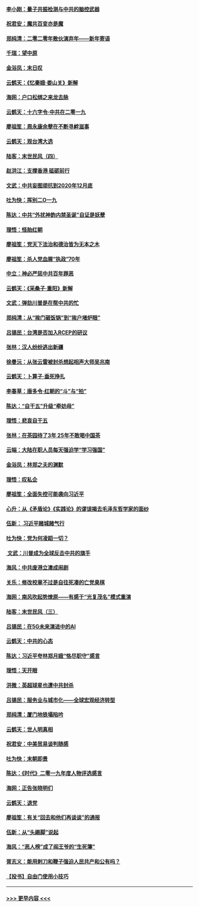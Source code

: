 #### [李小刚：量子共振检测与中共的脑控武器](../pages/nsc993/n11754518.md?t=12310101) 
#### [祝君安：魔共百变亦是魔](../pages/nsc993/n11754469.md?t=12310101) 
#### [郑纯清：二零二零年散伙演弃年——新年寄语](../pages/nsc993/n11754195.md?t=12310101) 
#### [千瑞：望中原](../pages/nsc993/n11754159.md?t=12310101) 
#### [金浴凤：末日叹](../pages/nsc993/n11752359.md?t=12310101) 
#### [云鹤天：《忆秦娥‧娄山关》新解](../pages/nsc993/n11752348.md?t=12310101) 
#### [海网：户口松绑之来龙去脉](../pages/nsc993/n11752328.md?t=12310101) 
#### [云鹤天：十六字令‧中共在二零一九](../pages/nsc993/n11752305.md?t=12310101) 
#### [廖祖笙：周永康余孽在不断寻衅滋事](../pages/nsc993/n11751013.md?t=12310101) 
#### [云鹤天：观台湾大选](../pages/nsc993/n11751007.md?t=12310101) 
#### [陆客：末世民风（四）](../pages/nsc993/n11749203.md?t=12310101) 
#### [赵洪江：支撑香港 砥砺前行](../pages/nsc993/n11748482.md?t=12310101) 
#### [文武：中共妄图顽抗到2020年12月底](../pages/nsc993/n11748446.md?t=12310101) 
#### [吐为快：挥别二O一九](../pages/nsc993/n11748411.md?t=12310101) 
#### [陈达：中共“外扰神韵内禁圣诞”自证是妖孽](../pages/nsc993/n11748226.md?t=12310101) 
#### [理悟：怪胎红朝](../pages/nsc993/n11748206.md?t=12310101) 
#### [廖祖笙：党天下法治和德治皆为无本之木](../pages/nsc993/n11748135.md?t=12310101) 
#### [廖祖笙：杀人党血腥“执政”70年](../pages/nsc993/n11745144.md?t=12310101) 
#### [中立：神必严惩中共百年罪恶](../pages/nsc993/n11744970.md?t=12310101) 
#### [云鹤天：《采桑子‧重阳》新解](../pages/nsc993/n11744948.md?t=12310101) 
#### [文武：弹劾川普是在帮中共的忙](../pages/nsc993/n11744758.md?t=12310101) 
#### [郑纯清：从“挨门砸饭锅”到“挨户堵炉眼”](../pages/nsc993/n11744745.md?t=12310101) 
#### [吕锡民：台湾是否加入RCEP的研议](../pages/nsc993/n11744701.md?t=12310101) 
#### [张林：汉人纷纷逃出新疆](../pages/nsc993/n11743530.md?t=12310101) 
#### [徐曼沅：从张云雷被封杀想起相声大师吴兆南](../pages/nsc993/n11741816.md?t=12310101) 
#### [云鹤天：卜算子‧垂死挣扎](../pages/nsc993/n11739956.md?t=12310101) 
#### [李春草：唐多令‧红朝的“斗”与“拍”](../pages/nsc993/n11739830.md?t=12310101) 
#### [陈达：“自干五”升级“牵妨母”](../pages/nsc993/n11739724.md?t=12310101) 
#### [理悟：悲哀自干五](../pages/nsc993/n11739547.md?t=12310101) 
#### [张林：在茶园待了3年 25年不敢喝中国茶](../pages/nsc993/n11739240.md?t=12310101) 
#### [云端：大陆在职人员每天强迫学“学习强国”](../pages/nsc993/n11738735.md?t=12310101) 
#### [金浴凤：林郑之夫的渊默](../pages/nsc993/n11737735.md?t=12310101) 
#### [理悟：叹私企](../pages/nsc993/n11737715.md?t=12310101) 
#### [廖祖笙：全面失控可能袭向习近平](../pages/nsc993/n11737704.md?t=12310101) 
#### [心升：从《矛盾论》《实践论》的谬误揭去毛泽东哲学家的面纱](../pages/nsc993/n11736962.md?t=12310101) 
#### [伍新： 习近平赌城赌气行](../pages/nsc993/n11736929.md?t=12310101) 
#### [吐为快：党为何凌蹈一切？](../pages/nsc993/n11736915.md?t=12310101) 
#### [ 文武：川普成为全球反击中共的旗手](../pages/nsc993/n11736882.md?t=12310101) 
#### [海风：中共废港立澳成闹剧](../pages/nsc993/n11735857.md?t=12310101) 
#### [关乐：修改校章不过是自往死凑的亡党臭棋](../pages/nsc993/n11735097.md?t=12310101) 
#### [海网：南风吹起势燎原——有感于“光复茂名”模式重演](../pages/nsc993/n11732308.md?t=12310101) 
#### [陆客：末世民风（三）](../pages/nsc993/n11732211.md?t=12310101) 
#### [吕锡民：在5G未来演进中的AI](../pages/nsc993/n11730010.md?t=12310101) 
#### [云鹤天：中共的心态](../pages/nsc993/n11729906.md?t=12310101) 
#### [陈达：习近平夸林郑月娥“恪尽职守”感言](../pages/nsc993/n11729881.md?t=12310101) 
#### [理悟：天开眼](../pages/nsc993/n11729699.md?t=12310101) 
#### [洪微：英超球星也遭中共封杀](../pages/nsc993/n11727243.md?t=12310101) 
#### [吕锡民：服务业与城市化——全球宏观经济转型](../pages/nsc993/n11725845.md?t=12310101) 
#### [郑纯清：厦门地铁塌陷吟](../pages/nsc993/n11725813.md?t=12310101) 
#### [云鹤天：世人明真相](../pages/nsc993/n11725621.md?t=12310101) 
#### [祝君安：中美贸易谈判随感](../pages/nsc993/n11725609.md?t=12310101) 
#### [吐为快：末朝即景](../pages/nsc993/n11723365.md?t=12310101) 
#### [陈达：《时代》二零一九年度人物评选感言](../pages/nsc993/n11723337.md?t=12310101) 
#### [海网：正告张晓明们](../pages/nsc993/n11723228.md?t=12310101) 
#### [云鹤天：退党](../pages/nsc993/n11723056.md?t=12310101) 
#### [廖祖笙：有关“回去和他们再谈谈”的通报](../pages/nsc993/n11722442.md?t=12310101) 
#### [伍新：从“头踢脚”说起](../pages/nsc993/n11722429.md?t=12310101) 
#### [海风：“恶人榜”成了阎王爷的“生死簿”](../pages/nsc993/n11722272.md?t=12310101) 
#### [胥志义：能用剌刀和鞭子强迫人民共产和公有吗？](../pages/nsc993/n11720569.md?t=12310101) 
#### [【投书】自由门使用小技巧](../pages/nsc993/n11720180.md?t=12310101) 

----
#### [ >>> 更早内容 <<< ](../indexes/nsc993-earlier.md)
